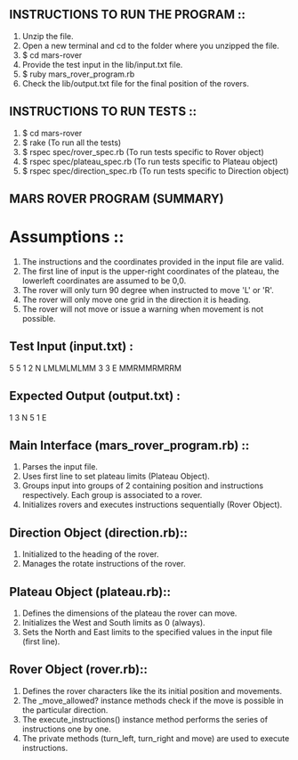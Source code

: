 ## INSTRUCTIONS TO RUN THE PROGRAM ::

1. Unzip the file.
2. Open a new terminal and cd to the folder where you unzipped the file.
3. $ cd mars-rover
4. Provide the test input in the lib/input.txt file.
5. $ ruby mars_rover_program.rb
6. Check the lib/output.txt file for the final position of the rovers.

## INSTRUCTIONS TO RUN TESTS ::

1. $ cd mars-rover
2. $ rake (To run all the tests)
3. $ rspec spec/rover_spec.rb (To run tests specific to Rover object)
4. $ rspec spec/plateau_spec.rb (To run tests specific to Plateau object)
5. $ rspec spec/direction_spec.rb (To run tests specific to Direction object)

## MARS ROVER PROGRAM (SUMMARY)

# Assumptions ::

1. The instructions and the coordinates provided in the input file are valid.
2. The first line of input is the upper-right coordinates of the plateau, the lowerleft coordinates are assumed to be 0,0.
3. The rover will only turn 90 degree when instructed to move 'L' or 'R'.
4. The rover will only move one grid in the direction it is heading.
5. The rover will not move or issue a warning when movement is not possible.

## Test Input (input.txt) :
5 5
1 2 N
LMLMLMLMM
3 3 E
MMRMMRMRRM

## Expected Output (output.txt) :
1 3 N
5 1 E

## Main Interface (mars_rover_program.rb) ::

1. Parses the input file.
2. Uses first line to set plateau limits (Plateau Object).
3. Groups input into groups of 2 containing position and instructions respectively. Each group is associated to a rover.
4. Initializes rovers and executes instructions sequentially (Rover Object).

## Direction Object (direction.rb)::

1. Initialized to the heading of the rover.
2. Manages the rotate instructions of the rover.

## Plateau Object (plateau.rb)::

1. Defines the dimensions of the plateau the rover can move.
2. Initializes the West and South limits as 0 (always).
3. Sets the North and East limits to the specified values in the input file (first line).

## Rover Object (rover.rb)::

1. Defines the rover characters like the its initial position and movements.
2. The <direction>_move_allowed? instance methods check if the move is possible in the particular direction.
3. The execute_instructions() instance method performs the series of instructions one by one.
4. The private methods (turn_left, turn_right and move) are used to execute instructions.
